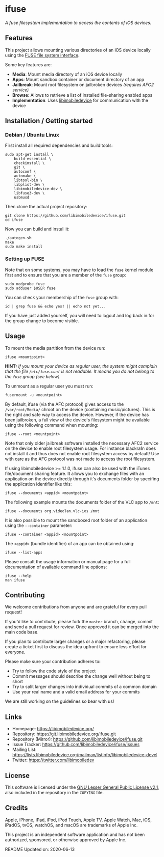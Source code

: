 # ifuse

*A fuse filesystem implementation to access the contents of iOS devices.*

## Features

This project allows mounting various directories of an iOS device locally using
the [FUSE file system interface](https://github.com/libfuse/libfuse).

Some key features are:

- **Media**: Mount media directory of an iOS device locally
- **Apps**: Mount sandbox container or document directory of an app
- **Jailbreak**: Mount root filesystem on jailbroken devices *(requires AFC2 service)*
- **Browse**: Allows to retrieve a list of installed file-sharing enabled apps
- **Implementation**: Uses [libimobiledevice](https://github.com/libimobiledevice/libimobiledevice) for communication with the device

## Installation / Getting started

### Debian / Ubuntu Linux

First install all required dependencies and build tools:
```shell
sudo apt-get install \
	build-essential \
	checkinstall \
	git \
	autoconf \
	automake \
	libtool-bin \
	libplist-dev \
	libimobiledevice-dev \
	libfuse3-dev \
	usbmuxd
```

Then clone the actual project repository:
```shell
git clone https://github.com/libimobiledevice/ifuse.git
cd ifuse
```

Now you can build and install it:
```shell
./autogen.sh
make
sudo make install
```

### Setting up FUSE

Note that on some systems, you may have to load the `fuse` kernel
module first and to ensure that you are a member of the `fuse` group:

```shell
sudo modprobe fuse
sudo adduser $USER fuse
```

You can check your membership of the `fuse` group with:

```shell
id | grep fuse && echo yes! || echo not yet...
```

If you have just added yourself, you will need to logout and log back
in for the group change to become visible.

## Usage

To mount the media partition from the device run:
```shell
ifuse <mountpoint>
```

**HINT:** *If you mount your device as regular user, the system might complain that
the file `/etc/fuse.conf` is not readable. It means you do not belong to the
`fuse` group (see below).*

To unmount as a regular user you must run:
```shell
fusermount -u <mountpoint>
```

By default, ifuse (via the AFC protocol) gives access to the `/var/root/Media/`
chroot on the device (containing music/pictures). This is the right and safe
way to access the device. However, if the device has been jailbroken, a full
view of the device's filesystem might be available using the following command
when mounting:
```shell
ifuse --root <mountpoint>
```

Note that only older jailbreak software installed the necessary AFC2 service on
the device to enable root filesystem usage. For instance  blackra1n does not
install it and thus does not enable root filesystem access by default!
Use with care as the AFC protocol was not made to access the root filesystem.

If using libimobiledevice >= 1.1.0, ifuse can also be used with the iTunes
file/document sharing feature. It allows you to exchange files with an
application on the device directly through it's documents folder by specifing
the application identifier like this:
```shell
ifuse --documents <appid> <mountpoint>
```

The following example mounts the documents folder of the VLC app to `/mnt`:
```shell
ifuse --documents org.videolan.vlc-ios /mnt
```

It is also possible to mount the sandboxed root folder of an application
using the `--container` parameter:
```shell
ifuse --container <appid> <mountpoint>
```

The `<appid>` (bundle identifier) of an app can be obtained using:
```shell
ifuse --list-apps
```

Please consult the usage information or manual page for a full documentation of
available command line options:
```shell
ifuse --help
man ifuse
```

## Contributing

We welcome contributions from anyone and are grateful for every pull request!

If you'd like to contribute, please fork the `master` branch, change, commit and
send a pull request for review. Once approved it can be merged into the main
code base.

If you plan to contribute larger changes or a major refactoring, please create a
ticket first to discuss the idea upfront to ensure less effort for everyone.

Please make sure your contribution adheres to:
* Try to follow the code style of the project
* Commit messages should describe the change well without being to short
* Try to split larger changes into individual commits of a common domain
* Use your real name and a valid email address for your commits

We are still working on the guidelines so bear with us!

## Links

* Homepage: https://libimobiledevice.org/
* Repository: https://git.libimobiledevice.org/ifuse.git
* Repository (Mirror): https://github.com/libimobiledevice/ifuse.git
* Issue Tracker: https://github.com/libimobiledevice/ifuse/issues
* Mailing List: https://lists.libimobiledevice.org/mailman/listinfo/libimobiledevice-devel
* Twitter: https://twitter.com/libimobiledev

## License

This software is licensed under the [GNU Lesser General Public License v2.1](https://www.gnu.org/licenses/lgpl-2.1.en.html),
also included in the repository in the `COPYING` file.

## Credits

Apple, iPhone, iPad, iPod, iPod Touch, Apple TV, Apple Watch, Mac, iOS,
iPadOS, tvOS, watchOS, and macOS are trademarks of Apple Inc.

This project is an independent software application and has not been authorized,
sponsored, or otherwise approved by Apple Inc.

README Updated on: 2020-06-13
